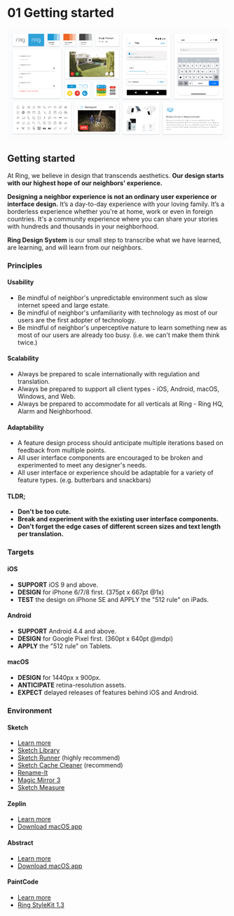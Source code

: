 # 01 Getting started

![](../.gitbook/assets/rds.png)

## Getting started

At Ring, we believe in design that transcends aesthetics. **Our design starts with our highest hope of our neighbors' experience.**

**Designing a neighbor experience is not an ordinary user experience or interface design.** It’s a day-to-day experience with your loving family. It’s a borderless experience whether you're at home, work or even in foreign countries. It's a community experience where you can share your stories with hundreds and thousands in your neighborhood.

**Ring Design System** is our small step to transcribe what we have learned, are learning, and will learn from our neighbors.



### Principles

#### Usability

* Be mindful of neighbor's unpredictable environment such as slow internet speed and large estate.
* Be mindful of neighbor's unfamiliarity with technology as most of our users are the first adopter of technology.
* Be mindful of neighbor's unperceptive nature to learn something new as most of our users are already too busy. \(i.e. we can't make them think twice.\)

#### Scalability

* Always be prepared to scale internationally with regulation and translation.
* Always be prepared to support all client types - iOS, Android, macOS, Windows, and Web.
* Always be prepared to accommodate for all verticals at Ring - Ring HQ, Alarm and Neighborhood.

#### Adaptability

* A feature design process should anticipate multiple iterations based on feedback from multiple points.
* All user interface components are encouraged to be broken and experimented to meet any designer's needs.
* All user interface or experience should be adaptable for a variety of feature types. \(e.g. butterbars and snackbars\)

#### TLDR;

* **Don't be too cute.**
* **Break and experiment with the existing user interface components.**
* **Don't forget the edge cases of different screen sizes and text length per translation.** 



### **Targets**

#### iOS

* **SUPPORT** iOS 9 and above.
* **DESIGN** for iPhone 6/7/8 first. \(375pt x 667pt @1x\)
* **TEST** the design on iPhone SE and APPLY the "512 rule" on iPads.

#### Android

* **SUPPORT** Android 4.4 and above.
* **DESIGN** for Google Pixel first. \(360pt x 640pt @mdpi\)
* **APPLY** the "512 rule" on Tablets.

#### macOS

* **DESIGN** for 1440px x 900px.
* **ANTICIPATE** retina-resolution assets.
* **EXPECT** delayed releases of features behind iOS and Android.



### Environment

#### Sketch

* [Learn more](https://sketchapp.com)
* [Sketch Library](https://www.sketchapp.com/docs/libraries/)
* [Sketch Runner](https://www.gitbook.com/book/kevinsmtenn/ring-design-system/edit#) \(highly recommend\)
* [Sketch Cache Cleaner](https://yo-op.github.io/sketchcachecleaner/) \(recommend\)
* [Rename-It](https://rodi01.github.io/RenameIt/)
* [Magic Mirror 3](https://magicsketch.io/mirror/)
* [Sketch Measure](https://github.com/utom/sketch-measure)

#### Zeplin

* [Learn more](https://www.zeplin.io)
* [Download macOS app](https://zpl.io/download-mac)

#### Abstract

* [Learn more](abstract.md)
* [Download macOS app](https://app.goabstract.com/download)

#### PaintCode

* [Learn more](https://www.paintcodeapp.com)
* [Ring StyleKit 1.3](https://www.dropbox.com/sh/03ftllw7ps16te5/AACv8Pr-Qa0hJkDv309x7uQ3a?dl=0)


